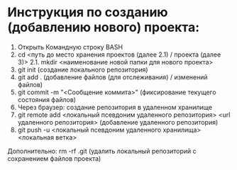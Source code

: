 # Инструкция по созданию (добавлению нового) проекта:
1. Открыть Командную строку BASH
2. cd <путь до место хранения проектов (далее 2.1) / проекта (далее 3)>
2.1. mkdir <наименование новой папки для нового проекта>
3. git init (создание локального репозитория)
4. git add . (добавление файлов (для отслеживания) / изменений файлов)
5. git commit -m "<Сообщение коммита>" (фиксирование текущего состояния файлов)
6. Через браузер: создание репозитория в удаленном хранилище
7. git remote add <локальный псевдоним удаленного репозитория> \<url удаленного репозитория\> (добавление удаленного репозитория)
8. git push -u <локальный псевдоним удаленного хранилища> <локальная ветка>

Дополнительно:
rm -rf .git (удалить локальный репозиторий с сохранением файлов проекта)
